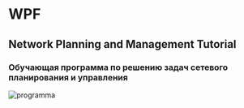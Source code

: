 # WPF
## Network Planning and Management Tutorial
### Обучающая программа по решению задач сетевого планирования и управления 
![programma](https://i.yapx.ru/WIyzg.png)


